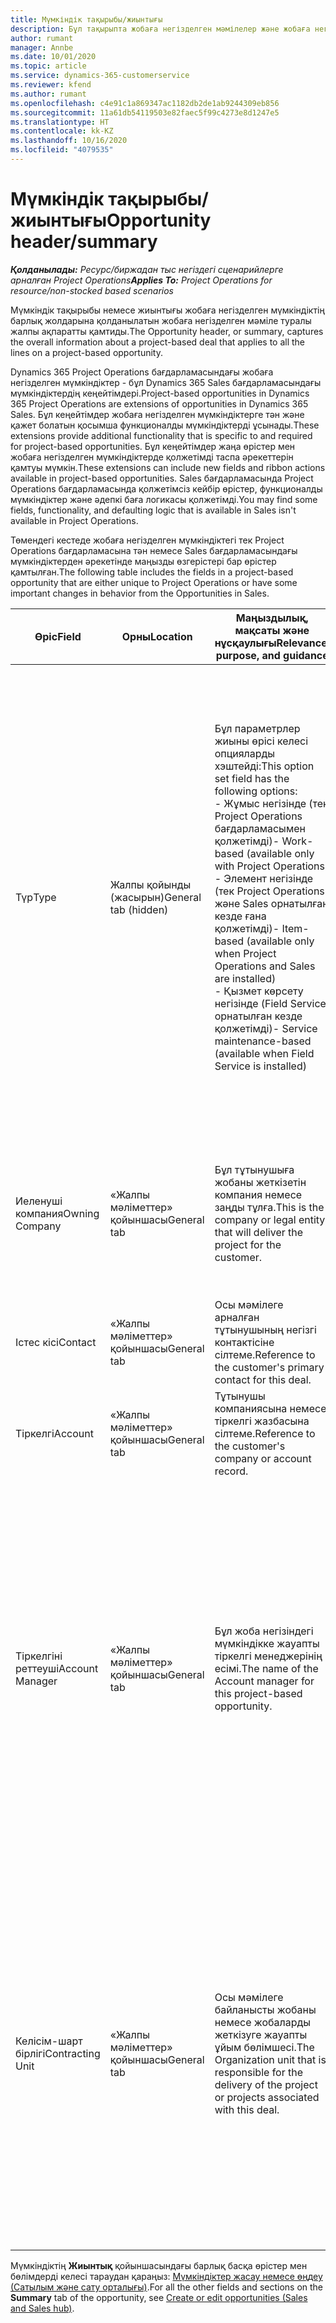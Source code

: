 ```yaml
---
title: Мүмкіндік тақырыбы/жиынтығы
description: Бұл тақырыпта жобаға негізделген мәмілелер және жобаға негізделген мүмкіндік жолдары туралы ақпарат берілген.
author: rumant
manager: Annbe
ms.date: 10/01/2020
ms.topic: article
ms.service: dynamics-365-customerservice
ms.reviewer: kfend
ms.author: rumant
ms.openlocfilehash: c4e91c1a869347ac1182db2de1ab9244309eb856
ms.sourcegitcommit: 11a61db54119503e82faec5f99c4273e8d1247e5
ms.translationtype: HT
ms.contentlocale: kk-KZ
ms.lasthandoff: 10/16/2020
ms.locfileid: "4079535"
---
```

# <a name="opportunity-headersummary"></a><span data-ttu-id="f8ea5-103">Мүмкіндік тақырыбы/жиынтығы</span><span class="sxs-lookup"><span data-stu-id="f8ea5-103">Opportunity header/summary</span></span>

<span data-ttu-id="f8ea5-104">_**Қолданылады:** Ресурс/биржадан тыс негіздегі сценарийлерге арналған Project Operations_</span><span class="sxs-lookup"><span data-stu-id="f8ea5-104">_**Applies To:** Project Operations for resource/non-stocked based scenarios_</span></span>


<span data-ttu-id="f8ea5-105">Мүмкіндік тақырыбы немесе жиынтығы жобаға негізделген мүмкіндіктің барлық жолдарына қолданылатын жобаға негізделген мәміле туралы жалпы ақпаратты қамтиды.</span><span class="sxs-lookup"><span data-stu-id="f8ea5-105">The Opportunity header, or summary, captures the overall information about a project-based deal that applies to all the lines on a project-based opportunity.</span></span>

<span data-ttu-id="f8ea5-106">Dynamics 365 Project Operations бағдарламасындағы жобаға негізделген мүмкіндіктер - бұл Dynamics 365 Sales бағдарламасындағы мүмкіндіктердің кеңейтімдері.</span><span class="sxs-lookup"><span data-stu-id="f8ea5-106">Project-based opportunities in Dynamics 365 Project Operations are extensions of opportunities in Dynamics 365 Sales.</span></span> <span data-ttu-id="f8ea5-107">Бұл кеңейтімдер жобаға негізделген мүмкіндіктерге тән және қажет болатын қосымша функционалды мүмкіндіктерді ұсынады.</span><span class="sxs-lookup"><span data-stu-id="f8ea5-107">These extensions provide additional functionality that is specific to and required for project-based opportunities.</span></span> <span data-ttu-id="f8ea5-108">Бұл кеңейтімдер жаңа өрістер мен жобаға негізделген мүмкіндіктерде қолжетімді таспа әрекеттерін қамтуы мүмкін.</span><span class="sxs-lookup"><span data-stu-id="f8ea5-108">These extensions can include new fields and ribbon actions available in project-based opportunities.</span></span> <span data-ttu-id="f8ea5-109">Sales бағдарламасында Project Operations бағдарламасында қолжетімсіз кейбір өрістер, функционалды мүмкіндіктер және әдепкі баға логикасы қолжетімді.</span><span class="sxs-lookup"><span data-stu-id="f8ea5-109">You may find some fields, functionality, and defaulting logic that is available in Sales isn't available in Project Operations.</span></span>

<span data-ttu-id="f8ea5-110">Төмендегі кестеде жобаға негізделген мүмкіндіктегі тек Project Operations бағдарламасына тән немесе Sales бағдарламасындағы мүмкіндіктерден әрекетінде маңызды өзгерістері бар өрістер қамтылған.</span><span class="sxs-lookup"><span data-stu-id="f8ea5-110">The following table includes the fields in a project-based opportunity that are either unique to Project Operations or have some important changes in behavior from the Opportunities in Sales.</span></span>

| <span data-ttu-id="f8ea5-111">**Өріс**</span><span class="sxs-lookup"><span data-stu-id="f8ea5-111">**Field**</span></span> | <span data-ttu-id="f8ea5-112">**Орны**</span><span class="sxs-lookup"><span data-stu-id="f8ea5-112">**Location**</span></span> | <span data-ttu-id="f8ea5-113">**Маңыздылық, мақсаты және нұсқаулығы**</span><span class="sxs-lookup"><span data-stu-id="f8ea5-113">**Relevance, purpose, and guidance**</span></span> | <span data-ttu-id="f8ea5-114">**Төменгі әсер**</span><span class="sxs-lookup"><span data-stu-id="f8ea5-114">**Downstream impact**</span></span> |
| --- | --- | --- | --- |
| <span data-ttu-id="f8ea5-115">Түр</span><span class="sxs-lookup"><span data-stu-id="f8ea5-115">Type</span></span> | <span data-ttu-id="f8ea5-116">Жалпы қойынды (жасырын)</span><span class="sxs-lookup"><span data-stu-id="f8ea5-116">General tab (hidden)</span></span> | <span data-ttu-id="f8ea5-117">Бұл параметрлер жиыны өрісі келесі опцияларды хэштейді:</span><span class="sxs-lookup"><span data-stu-id="f8ea5-117">This option set field has the following options:</span></span></br><span data-ttu-id="f8ea5-118">- Жұмыс негізінде (тек Project Operations бағдарламасымен қолжетімді)</span><span class="sxs-lookup"><span data-stu-id="f8ea5-118">- Work-based (available only with Project Operations)</span></span></br><span data-ttu-id="f8ea5-119">- Элемент негізінде (тек Project Operations және Sales орнатылған кезде ғана қолжетімді)</span><span class="sxs-lookup"><span data-stu-id="f8ea5-119">- Item-based (available only when Project Operations and Sales are installed)</span></span></br><span data-ttu-id="f8ea5-120">- Қызмет көрсету негізінде (Field Service орнатылған кезде қолжетімді)</span><span class="sxs-lookup"><span data-stu-id="f8ea5-120">- Service maintenance-based (available when Field Service is installed)</span></span> | <span data-ttu-id="f8ea5-121">Project Operations бағдарламасын пайдаланған кезде, бұл өрістің мәні автоматты түрде мүмкіндікті жоба негізінде жіктейтін **Жұмыс негізінде** мәніне орнатылады.</span><span class="sxs-lookup"><span data-stu-id="f8ea5-121">When you use Project Operations, this field value is automatically set to **Work-based** which classifies the Opportunity as project-based.</span></span> <span data-ttu-id="f8ea5-122">Осы мәміле үшін алдағы сатылым процестеріндегі барлық жобаға тән кеңейтімдер мен функционалды мүмкіндікті іске қосу үшін мүмкіндік жобаға негізделген болуы қажет.</span><span class="sxs-lookup"><span data-stu-id="f8ea5-122">An Opportunity should be project-based to enable all project-specific extensions and functionality in the downstream sales process for this deal.</span></span> |
| <span data-ttu-id="f8ea5-123">Иеленуші компания</span><span class="sxs-lookup"><span data-stu-id="f8ea5-123">Owning Company</span></span> | <span data-ttu-id="f8ea5-124">«Жалпы мәліметтер» қойыншасы</span><span class="sxs-lookup"><span data-stu-id="f8ea5-124">General tab</span></span> | <span data-ttu-id="f8ea5-125">Бұл тұтынушыға жобаны жеткізетін компания немесе заңды тұлға.</span><span class="sxs-lookup"><span data-stu-id="f8ea5-125">This is the company or legal entity that will deliver the project for the customer.</span></span> | <span data-ttu-id="f8ea5-126">Бұл өріс туралы ақпарат осы Мүмкіндіктен жасалған Жобаның баға ұсынысының сәйкес өрісіне көшіріледі.</span><span class="sxs-lookup"><span data-stu-id="f8ea5-126">This field information will be copied to the corresponding field on the Project quote that is created from this Opportunity.</span></span> |
| <span data-ttu-id="f8ea5-127">Істес кісі</span><span class="sxs-lookup"><span data-stu-id="f8ea5-127">Contact</span></span> | <span data-ttu-id="f8ea5-128">«Жалпы мәліметтер» қойыншасы</span><span class="sxs-lookup"><span data-stu-id="f8ea5-128">General tab</span></span> | <span data-ttu-id="f8ea5-129">Осы мәмілеге арналған тұтынушының негізгі контактісіне сілтеме.</span><span class="sxs-lookup"><span data-stu-id="f8ea5-129">Reference to the customer's primary contact for this deal.</span></span> | |
| <span data-ttu-id="f8ea5-130">Тіркелгі</span><span class="sxs-lookup"><span data-stu-id="f8ea5-130">Account</span></span> | <span data-ttu-id="f8ea5-131">«Жалпы мәліметтер» қойыншасы</span><span class="sxs-lookup"><span data-stu-id="f8ea5-131">General tab</span></span> | <span data-ttu-id="f8ea5-132">Тұтынушы компаниясына немесе тіркелгі жазбасына сілтеме.</span><span class="sxs-lookup"><span data-stu-id="f8ea5-132">Reference to the customer's company or account record.</span></span> | |
| <span data-ttu-id="f8ea5-133">Тіркелгіні реттеуші</span><span class="sxs-lookup"><span data-stu-id="f8ea5-133">Account Manager</span></span> | <span data-ttu-id="f8ea5-134">«Жалпы мәліметтер» қойыншасы</span><span class="sxs-lookup"><span data-stu-id="f8ea5-134">General tab</span></span> | <span data-ttu-id="f8ea5-135">Бұл жоба негізіндегі мүмкіндікке жауапты тіркелгі менеджерінің есімі.</span><span class="sxs-lookup"><span data-stu-id="f8ea5-135">The name of the Account manager for this project-based opportunity.</span></span> | <span data-ttu-id="f8ea5-136">Тіркелгі менеджері осы жобаны аяқтау арқылы тұтынушымен қарым-қатынасты басқаруға жауапты.</span><span class="sxs-lookup"><span data-stu-id="f8ea5-136">The Account manager is responsible for managing the relationship with the customer through the completion of this project.</span></span> <span data-ttu-id="f8ea5-137">Тіркелгі менеджерімен байланыстырылған тіркелетін ресурстардың жазбасына сүйене отырып, келісім-шарт бірлігі әдепкі мәнді қабылдайды.</span><span class="sxs-lookup"><span data-stu-id="f8ea5-137">Based on the bookable resource record tied to the Account manager, the contracting unit is defaulted.</span></span> |
| <span data-ttu-id="f8ea5-138">Келісім-шарт бірлігі</span><span class="sxs-lookup"><span data-stu-id="f8ea5-138">Contracting Unit</span></span> | <span data-ttu-id="f8ea5-139">«Жалпы мәліметтер» қойыншасы</span><span class="sxs-lookup"><span data-stu-id="f8ea5-139">General tab</span></span> | <span data-ttu-id="f8ea5-140">Осы мәмілеге байланысты жобаны немесе жобаларды жеткізуге жауапты ұйым бөлімшесі.</span><span class="sxs-lookup"><span data-stu-id="f8ea5-140">The Organization unit that is responsible for the delivery of the project or projects associated with this deal.</span></span> | <span data-ttu-id="f8ea5-141">Келісім-шарт бөлімшесі - бұл мәміле жабылғаннан кейін жоба(лар)ды аяқтайтын компанияның бөлімі.</span><span class="sxs-lookup"><span data-stu-id="f8ea5-141">The contracting unit is the division of the company that will complete the project(s) after the deal is closed.</span></span> <span data-ttu-id="f8ea5-142">Әрбір келісім-шартқа отыратын бөлімшенің валютасы бар және ол валюта жоба барысында болжалды және нақты құн туралы есеп беру үшін қолданылады.</span><span class="sxs-lookup"><span data-stu-id="f8ea5-142">Every contracting unit has a currency, and this currency is used to report estimated and actual costs incurred during the project.</span></span> |

<span data-ttu-id="f8ea5-143">Мүмкіндіктің **Жиынтық** қойыншасындағы барлық басқа өрістер мен бөлімдерді келесі тараудан қараңыз: [Мүмкіндіктер жасау немесе өңдеу (Сатылым және сату орталығы)](https://docs.microsoft.com/dynamics365/sales-enterprise/create-edit-opportunity-sales).</span><span class="sxs-lookup"><span data-stu-id="f8ea5-143">For all the other fields and sections on the **Summary** tab of the opportunity, see [Create or edit opportunities (Sales and Sales hub)](https://docs.microsoft.com/dynamics365/sales-enterprise/create-edit-opportunity-sales).</span></span>
